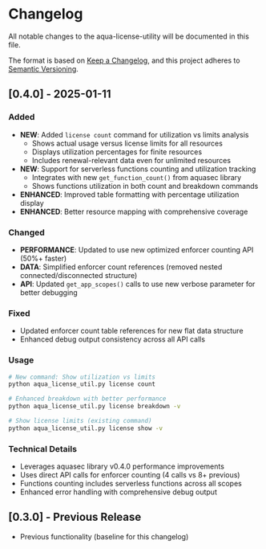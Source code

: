 # Changelog

All notable changes to the aqua-license-utility will be documented in this file.

The format is based on [Keep a Changelog](https://keepachangelog.com/en/1.0.0/),
and this project adheres to [Semantic Versioning](https://semver.org/spec/v2.0.0.html).

## [0.4.0] - 2025-01-11

### Added
- **NEW**: Added `license count` command for utilization vs limits analysis
  - Shows actual usage versus license limits for all resources
  - Displays utilization percentages for finite resources
  - Includes renewal-relevant data even for unlimited resources
- **NEW**: Support for serverless functions counting and utilization tracking
  - Integrates with new `get_function_count()` from aquasec library
  - Shows functions utilization in both count and breakdown commands
- **ENHANCED**: Improved table formatting with percentage utilization display
- **ENHANCED**: Better resource mapping with comprehensive coverage

### Changed
- **PERFORMANCE**: Updated to use new optimized enforcer counting API (50%+ faster)
- **DATA**: Simplified enforcer count references (removed nested connected/disconnected structure)
- **API**: Updated `get_app_scopes()` calls to use new verbose parameter for better debugging

### Fixed
- Updated enforcer count table references for new flat data structure
- Enhanced debug output consistency across all API calls

### Usage
```bash
# New command: Show utilization vs limits
python aqua_license_util.py license count

# Enhanced breakdown with better performance  
python aqua_license_util.py license breakdown -v

# Show license limits (existing command)
python aqua_license_util.py license show -v
```

### Technical Details
- Leverages aquasec library v0.4.0 performance improvements
- Uses direct API calls for enforcer counting (4 calls vs 8+ previous)
- Functions counting includes serverless functions across all scopes
- Enhanced error handling with comprehensive debug output

## [0.3.0] - Previous Release
- Previous functionality (baseline for this changelog)